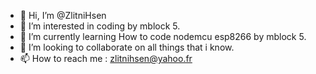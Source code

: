 - 👋 Hi, I’m @ZlitniHsen
- 👀 I’m interested in coding by mblock 5.
- 🌱 I’m currently learning How to code nodemcu esp8266 by mblock 5.
- 💞️ I’m looking to collaborate on all things that i know.
- 📫 How to reach me : zlitnihsen@yahoo.fr

<!---
ZlitniHsen/ZlitniHsen is a ✨ special ✨ repository because its `README.md` (this file) appears on your GitHub profile.
You can click the Preview link to take a look at your changes.
--->
